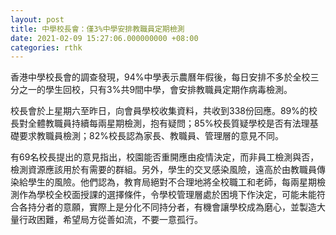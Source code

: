 ```yaml
---
layout: post
title: 中學校長會：僅3%中學安排教職員定期檢測
date: 2021-02-09 15:27:06.000000000 +08:00
categories: rthk
---
```


香港中學校長會的調查發現，94%中學表示農曆年假後，每日安排不多於全校三分之一的學生回校，只有3%共9間中學，會安排教職員定期作病毒檢測。

校長會於上星期六至昨日，向會員學校收集資料，共收到338份回應。89%的校長對全體教職員持續每兩星期檢測，抱有疑問；85%校長質疑學校是否有法理基礎要求教職員檢測；82%校長認為家長、教職員、管理層的意見不同。

有69名校長提出的意見指出，校園能否重開應由疫情決定，而非員工檢測與否，檢測資源應該用於有需要的群組。另外，學生的交叉感染風險，遠高於由教職員傳染給學生的風險。他們認為，教育局絕對不合理地將全校職工和老師，每兩星期檢測作為學校全校面授課的選擇條件，令學校管理層處於困境下作決定，可能未能符合各持分者的意願，實際上是分化不同持分者，有機會讓學校成為磨心，並製造大量行政困難，希望局方從善如流，不要一意孤行。
